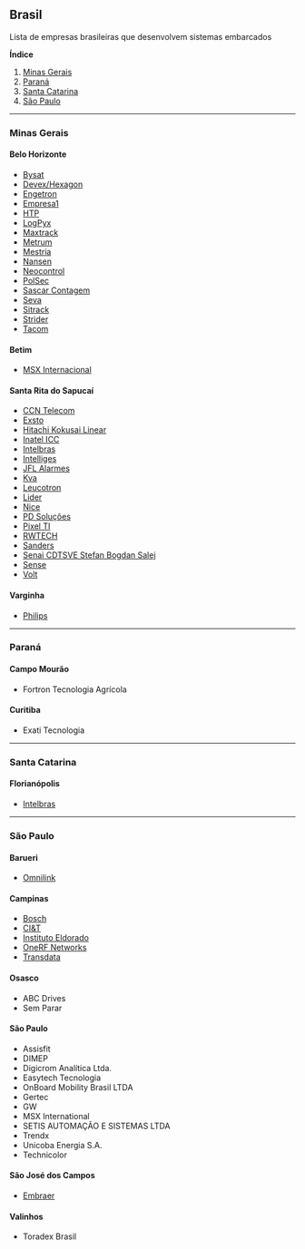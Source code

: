 ## Brasil
Lista de empresas brasileiras que desenvolvem sistemas embarcados

**Índice**   
1. [Minas Gerais](#iidMG)
2. [Paraná](#idPR)
3. [Santa Catarina](#idSC)
4. [São Paulo](#idSP)

***

### Minas Gerais<a name="idMG"></a>

#### Belo Horizonte
 - [Bysat](http://site.bysat.com.br/)
 - [Devex/Hexagon](hexagon.com.br)
 - [Engetron](https://www.engetron.com.br/)
 - [Empresa1](https://www.empresa1.com.br/)
 - [HTP](www.htp.com.br)
 - [LogPyx](https://www.logpyx.com/)
 - [Maxtrack](https://maxtrack.com.br/)
 - [Metrum](https://memt.com.br)
 - [Mestria](https://www.mestria.com.br/)
 - [Nansen](http://nansen.com.br/)
 - [Neocontrol](https://www.neocontrol.com.br/)
 - [PolSec](http://polsec.com.br/)
 - [Sascar Contagem](https://www.sascar.com.br/)
 - [Seva](http://www.seva.com.br/)
 - [Sitrack](sitrack.com)
 - [Strider](https://strider.ag/)
 - [Tacom](http://www.tacom.com.br/)
 
#### Betim
 - [MSX Internacional](www.msxi.com)
 

#### Santa Rita do Sapucaí
 - [CCN Telecom](https://ccntelecom.com.br/)
 - [Exsto](www.exsto.com.br)
 - [Hitachi Kokusai Linear](https://www.hitachi-linear.com.br/)
 - [Inatel ICC](https://www.inatel.br/icc/)
 - [Intelbras](www.intelbras.com.br)
 - [Intelliges](www.intelliges.com.br)
 - [JFL Alarmes](www.jfl.com.br)
 - [Kva](www.kva.com.br)
 - [Leucotron](www.leucotron.com.br)
 - [Lider](https://www.lidermg.com.br/) 
 - [Nice](www.nice.com.br)
 - [PD Soluções](www.pdsolucoes.com.br)
 - [Pixel TI](http://www.pixelti.com.br/)
 - [RWTECH](www.rwtech.com.br)
 - [Sanders](https://sandersdobrasil.com.br/)
 - [Senai CDTSVE Stefan Bogdan Salej](https://www7.fiemg.com.br/regionais/sul/unidade/senai-santa-rita-do-sapucai-cdtsve-stefan-bogdan-salej)
 - [Sense](www.sense.com.br) 
 - [Volt](http://volt.ind.br/)
 
#### Varginha
 - [Philips](https://www.philips.com.br/healthcare/resources/landing/varginha)

***

### Paraná<a name="idPR"></a>

#### Campo Mourão
- Fortron Tecnologia Agrícola

#### Curitiba
 - Exati Tecnologia

***
 
### Santa Catarina<a name="idSC"></a>

#### Florianópolis
- [Intelbras](www.intelbras.com.br)

***
 
### São Paulo<a name="idSP"></a>

#### Barueri
- [Omnilink](www.omnilink.com.br)

#### Campinas
- [Bosch](https://www.bosch.com.br/)
- [CI&T](https://br.ciandt.com/)
- [Instituto Eldorado](https://www.eldorado.org.br/)
- [OneRF Networks](http://www.onerf.com.br/)
- [Transdata](https://www.itstransdata.com/)

#### Osasco
 - ABC Drives
 - Sem Parar

#### São Paulo
 - Assisfit
 - DIMEP
 - Digicrom Analítica Ltda.
 - Easytech Tecnologia
 - OnBoard Mobility Brasil LTDA
 - Gertec
 - GW
 - MSX International
 - SETIS AUTOMAÇÃO E SISTEMAS LTDA
 - Trendx
 - Unicoba Energia S.A.
 - Technicolor
 
#### São José dos Campos
- [Embraer](https://embraer.com/br/pt) 
 
#### Valinhos
- Toradex Brasil 


